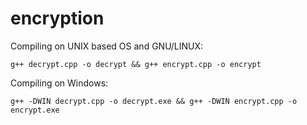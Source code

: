 # encryption

Compiling on UNIX based OS and GNU/LINUX:

`g++ decrypt.cpp -o decrypt && g++ encrypt.cpp -o encrypt`


Compiling on Windows:

`g++ -DWIN decrypt.cpp -o decrypt.exe && g++ -DWIN encrypt.cpp -o encrypt.exe`
